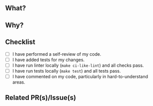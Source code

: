 ## What?

<!-- A short (or detailed) description of what this PR does. -->

## Why?

<!-- A short (or detailed) explanation of why these changes are made and needed. -->

## Checklist

<!-- 
If you haven't reed the contributing guidelines https://github.com/grafana/k6/blob/master/CONTRIBUTING.md 
and code of conduct https://github.com/grafana/k6/blob/master/CODE_OF_CONDUCT.md yet, please do so
-->

- [ ] I have performed a self-review of my code.
- [ ] I have added tests for my changes.
- [ ] I have run linter locally (`make ci-like-lint`) and all checks pass.
- [ ] I have run tests locally (`make test`) and all tests pass.
- [ ] I have commented on my code, particularly in hard-to-understand areas.
<!-- - [ ] ANYTHING ELSE -->

## Related PR(s)/Issue(s)

<!-- - <https://github.com/grafana/...> -->

<!-- Does it close an issue? -->

<!-- Closes #ISSUE-ID -->

<!-- Thank for your contribution! 🙏🏼 -->
